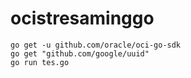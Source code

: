 # ocistresaminggo
```
go get -u github.com/oracle/oci-go-sdk
go get "github.com/google/uuid"
go run tes.go
```

